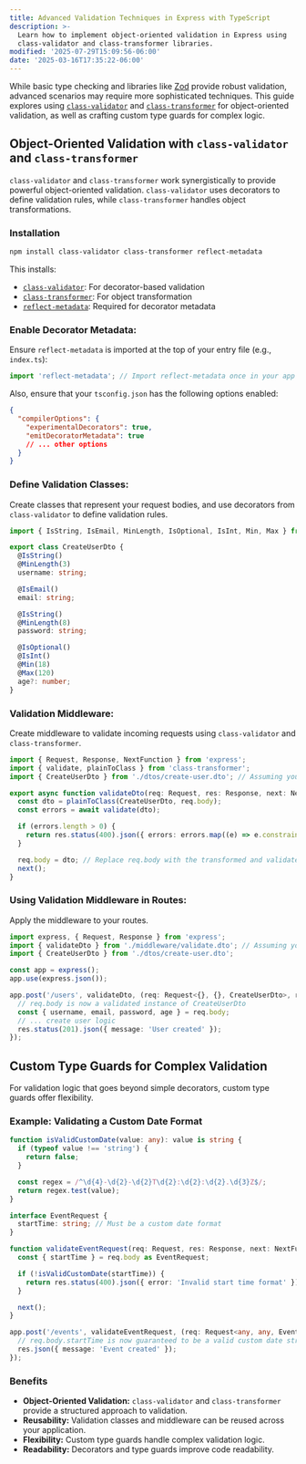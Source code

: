 ```yaml
---
title: Advanced Validation Techniques in Express with TypeScript
description: >-
  Learn how to implement object-oriented validation in Express using
  class-validator and class-transformer libraries.
modified: '2025-07-29T15:09:56-06:00'
date: '2025-03-16T17:35:22-06:00'
---
```


While basic type checking and libraries like [Zod](https://www.npmjs.com/package/zod) provide robust validation, advanced scenarios may require more sophisticated techniques. This guide explores using [`class-validator`](https://www.npmjs.com/package/class-validator) and [`class-transformer`](https://www.npmjs.com/package/class-transformer) for object-oriented validation, as well as crafting custom type guards for complex logic.

## Object-Oriented Validation with `class-validator` and `class-transformer`

`class-validator` and `class-transformer` work synergistically to provide powerful object-oriented validation. `class-validator` uses decorators to define validation rules, while `class-transformer` handles object transformations.

### Installation

```bash
npm install class-validator class-transformer reflect-metadata
```

This installs:

- [`class-validator`](https://www.npmjs.com/package/class-validator): For decorator-based validation
- [`class-transformer`](https://www.npmjs.com/package/class-transformer): For object transformation
- [`reflect-metadata`](https://www.npmjs.com/package/reflect-metadata): Required for decorator metadata

### Enable Decorator Metadata:

Ensure `reflect-metadata` is imported at the top of your entry file (e.g., `index.ts`):

```typescript
import 'reflect-metadata'; // Import reflect-metadata once in your app
```

Also, ensure that your `tsconfig.json` has the following options enabled:

```json
{
  "compilerOptions": {
    "experimentalDecorators": true,
    "emitDecoratorMetadata": true
    // ... other options
  }
}
```

### Define Validation Classes:

Create classes that represent your request bodies, and use decorators from `class-validator` to define validation rules.

```typescript
import { IsString, IsEmail, MinLength, IsOptional, IsInt, Min, Max } from 'class-validator';

export class CreateUserDto {
  @IsString()
  @MinLength(3)
  username: string;

  @IsEmail()
  email: string;

  @IsString()
  @MinLength(8)
  password: string;

  @IsOptional()
  @IsInt()
  @Min(18)
  @Max(120)
  age?: number;
}
```

### Validation Middleware:

Create middleware to validate incoming requests using `class-validator` and `class-transformer`.

```typescript
import { Request, Response, NextFunction } from 'express';
import { validate, plainToClass } from 'class-transformer';
import { CreateUserDto } from './dtos/create-user.dto'; // Assuming your DTO is in dtos/create-user.dto

export async function validateDto(req: Request, res: Response, next: NextFunction) {
  const dto = plainToClass(CreateUserDto, req.body);
  const errors = await validate(dto);

  if (errors.length > 0) {
    return res.status(400).json({ errors: errors.map((e) => e.constraints) });
  }

  req.body = dto; // Replace req.body with the transformed and validated DTO
  next();
}
```

### Using Validation Middleware in Routes:

Apply the middleware to your routes.

```typescript
import express, { Request, Response } from 'express';
import { validateDto } from './middleware/validate.dto'; // Assuming your middleware is in middleware/validate.dto
import { CreateUserDto } from './dtos/create-user.dto';

const app = express();
app.use(express.json());

app.post('/users', validateDto, (req: Request<{}, {}, CreateUserDto>, res: Response) => {
  // req.body is now a validated instance of CreateUserDto
  const { username, email, password, age } = req.body;
  // ... create user logic
  res.status(201).json({ message: 'User created' });
});
```

## Custom Type Guards for Complex Validation

For validation logic that goes beyond simple decorators, custom type guards offer flexibility.

### Example: Validating a Custom Date Format

```typescript
function isValidCustomDate(value: any): value is string {
  if (typeof value !== 'string') {
    return false;
  }

  const regex = /^\d{4}-\d{2}-\d{2}T\d{2}:\d{2}:\d{2}.\d{3}Z$/;
  return regex.test(value);
}

interface EventRequest {
  startTime: string; // Must be a custom date format
}

function validateEventRequest(req: Request, res: Response, next: NextFunction) {
  const { startTime } = req.body as EventRequest;

  if (!isValidCustomDate(startTime)) {
    return res.status(400).json({ error: 'Invalid start time format' });
  }

  next();
}

app.post('/events', validateEventRequest, (req: Request<any, any, EventRequest>, res: Response) => {
  // req.body.startTime is now guaranteed to be a valid custom date string
  res.json({ message: 'Event created' });
});
```

### Benefits

- **Object-Oriented Validation:** `class-validator` and `class-transformer` provide a structured approach to validation.
- **Reusability:** Validation classes and middleware can be reused across your application.
- **Flexibility:** Custom type guards handle complex validation logic.
- **Readability:** Decorators and type guards improve code readability.
